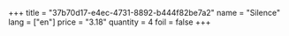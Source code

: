 +++
title = "37b70d17-e4ec-4731-8892-b444f82be7a2"
name = "Silence"
lang = ["en"]
price = "3.18"
quantity = 4
foil = false
+++
